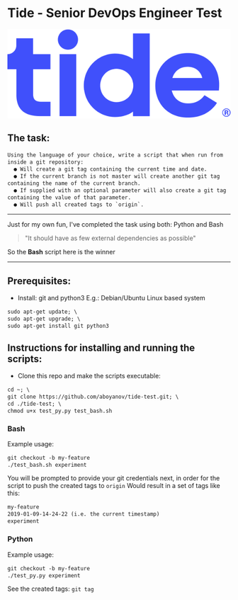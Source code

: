 # Tide - Senior DevOps Engineer Test

![](https://github.com/aboyanov/tide-test/blob/master/tide_logo.png)

## The task:
```
Using the language of your choice, write a script that when run from inside a git repository:
  ● Will create a git tag containing the current time and date.
  ● If the current branch is not master will create another git tag containing the name of the current branch.
  ● If supplied with an optional parameter will also create a git tag containing the value of that parameter.
  ● Will push all created tags to `origin`.
```

------------
Just for my own fun, I've completed the task using both: Python and Bash
> "It should have as few external dependencies as possible"

So the **Bash** script here is the winner

------------

## Prerequisites:
* Install: git and python3
E.g.: Debian/Ubuntu Linux based system
```
sudo apt-get update; \
sudo apt-get upgrade; \
sudo apt-get install git python3
```

## Instructions for installing and running the scripts:
* Clone this repo and make the scripts executable:
```
cd ~; \
git clone https://github.com/aboyanov/tide-test.git; \
cd ./tide-test; \
chmod u+x test_py.py test_bash.sh
```
### Bash
Example usage:
```
git checkout -b my-feature
./test_bash.sh experiment
```
You will be prompted to provide your git credentials next, in order for the script to push the created tags to `origin`
Would result in a set of tags like this:
```
my-feature
2019-01-09-14-24-22 (i.e. the current timestamp)
experiment
```
### Python
Example usage:
```
git checkout -b my-feature
./test_py.py experiment
```
See the created tags:
`git tag`
